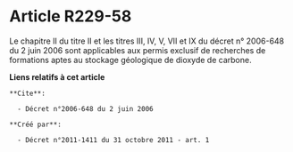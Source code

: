 # Article R229-58

Le chapitre II du titre II et les titres III, IV, V, VII et IX du décret n° 2006-648 du 2 juin 2006 sont applicables aux
permis exclusif de recherches de formations aptes au stockage géologique de dioxyde de carbone.

**Liens relatifs à cet article**

	**Cite**:

	  - Décret n°2006-648 du 2 juin 2006

	**Créé par**:

	  - Décret n°2011-1411 du 31 octobre 2011 - art. 1
